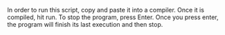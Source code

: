 In order to run this script, copy and paste it into a compiler. Once it is compiled, hit run. To stop the program, press Enter. Once you press enter, the program will finish its last execution and then stop.
